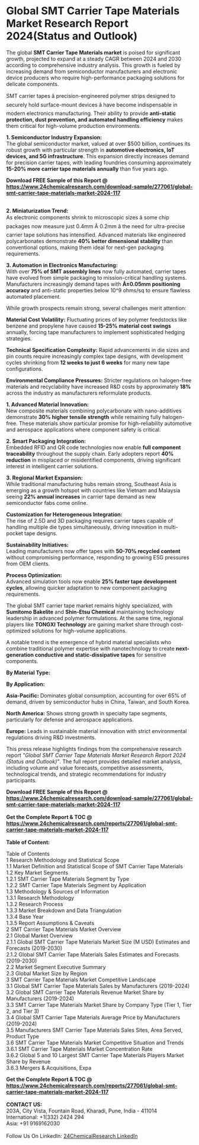 <h1>Global SMT Carrier Tape Materials Market Research Report 2024(Status and Outlook)</h1><p>The global <strong>SMT Carrier Tape Materials market</strong> is poised for significant growth, projected to expand at a steady CAGR between 2024 and 2030 according to comprehensive industry analysis. This growth is fueled by increasing demand from semiconductor manufacturers and electronic device producers who require high-performance packaging solutions for delicate components.</p><p>SMT carrier tapes â precision-engineered polymer strips designed to securely hold surface-mount devices â have become indispensable in modern electronics manufacturing. Their ability to provide <strong>anti-static protection, dust prevention, and automated handling efficiency</strong> makes them critical for high-volume production environments.</p><p><strong>1. Semiconductor Industry Expansion:</strong><br>
The global semiconductor market, valued at over $500 billion, continues its robust growth with particular strength in <strong>automotive electronics, IoT devices, and 5G infrastructure</strong>. This expansion directly increases demand for precision carrier tapes, with leading foundries consuming approximately <strong>15-20% more carrier tape materials annually</strong> than five years ago.</p><div><b>Download FREE Sample of this Report @ 
            <a href="https://www.24chemicalresearch.com/download-sample/277061/global-smt-carrier-tape-materials-market-2024-117">
            https://www.24chemicalresearch.com/download-sample/277061/global-smt-carrier-tape-materials-market-2024-117</a></b></div><br><p><strong>2. Miniaturization Trend:</strong><br>
As electronic components shrink to microscopic sizes â some chip packages now measure just 0.4mm Ã 0.2mm â the need for ultra-precise carrier tape solutions has intensified. Advanced materials like engineered polycarbonates demonstrate <strong>40% better dimensional stability</strong> than conventional options, making them ideal for next-gen packaging requirements.</p><p><strong>3. Automation in Electronics Manufacturing:</strong><br>
With over <strong>75% of SMT assembly lines</strong> now fully automated, carrier tapes have evolved from simple packaging to mission-critical handling systems. Manufacturers increasingly demand tapes with <strong>Â±0.05mm positioning accuracy</strong> and anti-static properties below 10^9 ohms/sq to ensure flawless automated placement.</p><p>While growth prospects remain strong, several challenges merit attention:</p><p><strong>Material Cost Volatility:</strong> Fluctuating prices of key polymer feedstocks like benzene and propylene have caused <strong>15-25% material cost swings</strong> annually, forcing tape manufacturers to implement sophisticated hedging strategies.</p><p><strong>Technical Specification Complexity:</strong> Rapid advancements in die sizes and pin counts require increasingly complex tape designs, with development cycles shrinking from <strong>12 weeks to just 6 weeks</strong> for many new tape configurations.</p><p><strong>Environmental Compliance Pressures:</strong> Stricter regulations on halogen-free materials and recyclability have increased R&amp;D costs by approximately <strong>18%</strong> across the industry as manufacturers reformulate products.</p><p><strong>1. Advanced Material Innovation:</strong><br>
New composite materials combining polycarbonate with nano-additives demonstrate <strong>30% higher tensile strength</strong> while remaining fully halogen-free. These materials show particular promise for high-reliability automotive and aerospace applications where component safety is critical.</p><p><strong>2. Smart Packaging Integration:</strong><br>
Embedded RFID and QR code technologies now enable <strong>full component traceability</strong> throughout the supply chain. Early adopters report <strong>40% reduction</strong> in misplaced or misidentified components, driving significant interest in intelligent carrier solutions.</p><p><strong>3. Regional Market Expansion:</strong><br>
While traditional manufacturing hubs remain strong, Southeast Asia is emerging as a growth hotspot with countries like Vietnam and Malaysia seeing <strong>22% annual increases</strong> in carrier tape demand as new semiconductor fabs come online.</p><p><strong>Customization for Heterogeneous Integration:</strong><br>
	The rise of 2.5D and 3D packaging requires carrier tapes capable of handling multiple die types simultaneously, driving innovation in multi-pocket tape designs.</p><p><strong>Sustainability Initiatives:</strong><br>
	Leading manufacturers now offer tapes with <strong>50-70% recycled content</strong> without compromising performance, responding to growing ESG pressures from OEM clients.</p><p><strong>Process Optimization:</strong><br>
	Advanced simulation tools now enable <strong>25% faster tape development cycles</strong>, allowing quicker adaptation to new component packaging requirements.</p><p>The global SMT carrier tape market remains highly specialized, with <strong>Sumitomo Bakelite</strong> and <strong>Shin-Etsu Chemical</strong> maintaining technology leadership in advanced polymer formulations. At the same time, regional players like <strong>TONGXI Technology</strong> are gaining market share through cost-optimized solutions for high-volume applications.</p><p>A notable trend is the emergence of hybrid material specialists who combine traditional polymer expertise with nanotechnology to create <strong>next-generation conductive and static-dissipative tapes</strong> for sensitive components.</p><p><strong>By Material Type:</strong></p><p><strong>By Application:</strong></p><p><strong>Asia-Pacific:</strong> Dominates global consumption, accounting for over 65% of demand, driven by semiconductor hubs in China, Taiwan, and South Korea.</p><p><strong>North America:</strong> Shows strong growth in specialty tape segments, particularly for defense and aerospace applications.</p><p><strong>Europe:</strong> Leads in sustainable material innovation with strict environmental regulations driving R&amp;D investments.</p><p>This press release highlights findings from the comprehensive research report <em>"Global SMT Carrier Tape Materials Market Research Report 2024 (Status and Outlook)"</em>. The full report provides detailed market analysis, including volume and value forecasts, competitive assessments, technological trends, and strategic recommendations for industry participants.</p><div><b>Download FREE Sample of this Report @ 
            <a href="https://www.24chemicalresearch.com/download-sample/277061/global-smt-carrier-tape-materials-market-2024-117">
            https://www.24chemicalresearch.com/download-sample/277061/global-smt-carrier-tape-materials-market-2024-117</a></b></div><br><div><b>Get the Complete Report & TOC @ 
            <a href="https://www.24chemicalresearch.com/reports/277061/global-smt-carrier-tape-materials-market-2024-117">
            https://www.24chemicalresearch.com/reports/277061/global-smt-carrier-tape-materials-market-2024-117</a></b></div><br>
            <b>Table of Content:</b><p>Table of Contents<br />
1 Research Methodology and Statistical Scope<br />
1.1 Market Definition and Statistical Scope of SMT Carrier Tape Materials<br />
1.2 Key Market Segments<br />
1.2.1 SMT Carrier Tape Materials Segment by Type<br />
1.2.2 SMT Carrier Tape Materials Segment by Application<br />
1.3 Methodology & Sources of Information<br />
1.3.1 Research Methodology<br />
1.3.2 Research Process<br />
1.3.3 Market Breakdown and Data Triangulation<br />
1.3.4 Base Year<br />
1.3.5 Report Assumptions & Caveats<br />
2 SMT Carrier Tape Materials Market Overview<br />
2.1 Global Market Overview<br />
2.1.1 Global SMT Carrier Tape Materials Market Size (M USD) Estimates and Forecasts (2019-2030)<br />
2.1.2 Global SMT Carrier Tape Materials Sales Estimates and Forecasts (2019-2030)<br />
2.2 Market Segment Executive Summary<br />
2.3 Global Market Size by Region<br />
3 SMT Carrier Tape Materials Market Competitive Landscape<br />
3.1 Global SMT Carrier Tape Materials Sales by Manufacturers (2019-2024)<br />
3.2 Global SMT Carrier Tape Materials Revenue Market Share by Manufacturers (2019-2024)<br />
3.3 SMT Carrier Tape Materials Market Share by Company Type (Tier 1, Tier 2, and Tier 3)<br />
3.4 Global SMT Carrier Tape Materials Average Price by Manufacturers (2019-2024)<br />
3.5 Manufacturers SMT Carrier Tape Materials Sales Sites, Area Served, Product Type<br />
3.6 SMT Carrier Tape Materials Market Competitive Situation and Trends<br />
3.6.1 SMT Carrier Tape Materials Market Concentration Rate<br />
3.6.2 Global 5 and 10 Largest SMT Carrier Tape Materials Players Market Share by Revenue<br />
3.6.3 Mergers & Acquisitions, Expa</p><div><b>Get the Complete Report & TOC @ 
            <a href="https://www.24chemicalresearch.com/reports/277061/global-smt-carrier-tape-materials-market-2024-117">
            https://www.24chemicalresearch.com/reports/277061/global-smt-carrier-tape-materials-market-2024-117</a></b></div><br><b>CONTACT US:</b><br>
            203A, City Vista, Fountain Road, Kharadi, Pune, India - 411014<br>
            International: +1(332) 2424 294<br>
            Asia: +91 9169162030 <br><br>
            Follow Us On LinkedIn: <a href="https://www.linkedin.com/company/24chemicalresearch/">24ChemicalResearch LinkedIn</a>